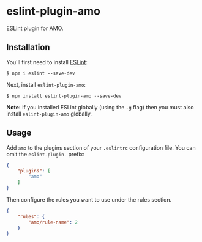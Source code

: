 # eslint-plugin-amo

ESLint plugin for AMO.

## Installation

You'll first need to install [ESLint](http://eslint.org):

```
$ npm i eslint --save-dev
```

Next, install `eslint-plugin-amo`:

```
$ npm install eslint-plugin-amo --save-dev
```

**Note:** If you installed ESLint globally (using the `-g` flag) then you must
also install `eslint-plugin-amo` globally.

## Usage

Add `amo` to the plugins section of your `.eslintrc` configuration file. You can
omit the `eslint-plugin-` prefix:

```json
{
    "plugins": [
        "amo"
    ]
}
```


Then configure the rules you want to use under the rules section.

```json
{
    "rules": {
        "amo/rule-name": 2
    }
}
```
